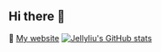## Hi there 👋
 📜 [My website]([https://1drv.ms/w/c/8b4a6af15b857151/ETK1AR-wePhMntbtFHyRvgYBKfw-12QEvKytCG_JDNf7IA?e=5KC9eI](https://jellyjinzheliu.com/))
[![Jellyliu's GitHub stats](https://github-readme-stats.vercel.app/api/top-langs?username=JellyLiu2001&hide=html,scss,stylus,blade,jupyter%30notebook,python%50,css,shell,batchfile,dockerfile,typescript&theme=algolia&show_icons=true)](https://github.com/JellyLiu2001)



